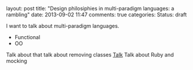 layout: post
title: "Design philosiphies in multi-paradigm languages: a rambling"
date: 2013-09-02 11:47
comments: true
categories: 
Status: draft

I want to talk about multi-paradigm languages.

* Functional
* OO

Talk about that talk about removing classes
[Talk](http://www.youtube.com/watch?v=o9pEzgHorH0)
Talk about Ruby and mocking
